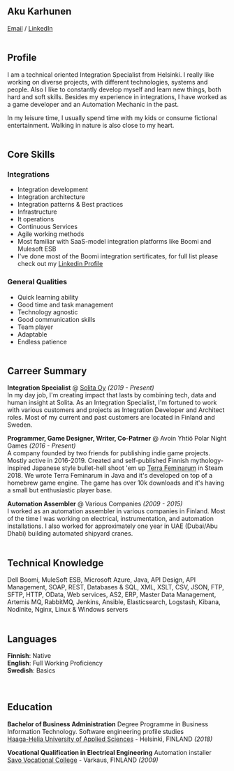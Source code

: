 ## Aku Karhunen

[Email](mailto:karhunenaku@gmail.com) / [LinkedIn](https://www.linkedin.com/in/aku-karhunen/)
<br><br>

## Profile
I am a technical oriented Integration Specialist from Helsinki. I really like working on diverse projects, with different technologies, systems and people. Also I like to constantly develop myself and learn new things, both hard and soft skills. Besides my experience in integrations, I have worked as a game developer and an Automation Mechanic in the past.

In my leisure time, I usually spend time with my kids or consume fictional entertainment.
Walking in nature is also close to my heart.
<br><br>

## Core Skills

### Integrations
  - Integration development
  - Integration architecture
  - Integration patterns & Best practices
  - Infrastructure
  - It operations
  - Continuous Services
  - Agile working methods
  - Most familiar with SaaS-model integration platforms like Boomi and Mulesoft ESB
  - I've done most of the Boomi integration sertificates, for full list please check out my [Linkedin Profile](https://www.linkedin.com/in/aku-karhunen/)

### General Qualities
  - Quick learning ability
  - Good time and task management
  - Technology agnostic
  - Good communication skills
  - Team player 
  - Adaptable
  - Endless patience
<br><br>

## Carreer Summary

**Integration Specialist** @ [Solita Oy](https://www.solita.fi/) _(2019 - Present)_ <br>
In my day job, I'm creating impact that lasts by combining tech, data and human insight at Solita. As an Integration Specialist, I'm fortuned to work with various customers and projects as Integration Developer and Architect roles. Most of my current and past customers are located in Finland and Sweden.
<br>

**Programmer, Game Designer, Writer, Co-Patrner** @ Avoin Yhtiö Polar Night Games _(2016 - Present)_ <br>
A company founded by two friends for publishing indie game projects. Mostly active in 2016-2019. Created and self-published Finnish mythology-inspired Japanese style bullet-hell shoot 'em up [Terra Feminarum](https://store.steampowered.com/app/796380/Terra_Feminarum/) in Steam 2018. We wrote Terra Feminarum in Java and it's developed on top of a homebrew game engine. The game has over 10k downloads and it's having a small but enthusiastic player base.
<br>

**Automation Assembler** @ Various Companies _(2009 - 2015)_ <br>
I worked as an automation assembler in various companies in Finland. Most of the time I was working on
electrical, instrumentation, and automation installations. I also worked for approximately one
year in UAE (Dubai/Abu Dhabi) building automated shipyard cranes.
<br><br>

## Technical Knowledge
Dell Boomi, MuleSoft ESB, Microsoft Azure, Java, API Design, API Management, SOAP, REST, Databases & SQL, XML, XSLT, CSV, JSON, FTP, SFTP, HTTP, OData, Web services, AS2, ERP, Master Data Management, Artemis MQ, RabbitMQ, Jenkins, Ansible, Elasticsearch, Logstash, Kibana, Nodinite, Nginx, Linux & Windows servers
<br><br>

## Languages

**Finnish**: Native <br>
**English**: Full Working Proficiency <br>
**Swedish**: Basics <br>
<br><br>

## Education

**Bachelor of Business Administration** Degree Programme in Business Information Technology. Software engineering profile studies<br>
[Haaga-Helia University of Applied Sciences](https://www.haaga-helia.fi/en) - Helsinki, FINLAND _(2018)_ <br>

**Vocational Qualification in Electrical Engineering** Automation installer<br>
[Savo Vocational College](https://sakky.fi/en) - Varkaus, FINLAND _(2009)_
